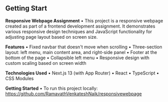 ## Getting Start
**Responsive Webpage Assignment**
• This project is a responsive webpage created as part of a frontend development assignment. It demonstrates various responsive design techniques and JavaScript functionality for 
   adjusting page layout based on screen size.

**Features**
• Fixed navbar that doesn't move when scrolling
•  Three-section layout: left menu, main content area, and right-side panel
• Footer at the bottom of the page
• Collapsible left menu
• Responsive design with custom scaling based on screen width

**Technologies Used**
• Next.js 13 (with App Router)
• React
• TypeScript
• CSS Modules

**Getting Started**
• To run this project locally: https://github.com/RamavathVenkateshNaik/responsivewebpage





